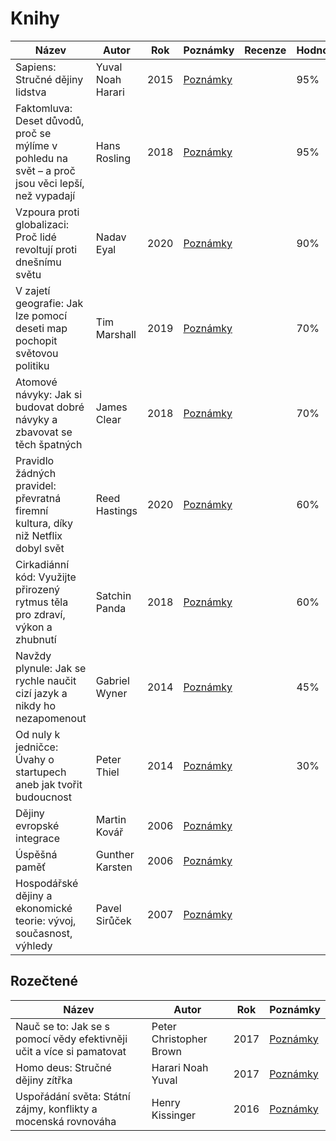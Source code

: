 # Knihy

| Název  | Autor | Rok | Poznámky | Recenze | Hodnocení |
| ------------- | ------------- | ------------- | ------------- | ------------- | ------------- | 
| Sapiens: Stručné dějiny lidstva | Yuval Noah Harari  | 2015 | [Poznámky](https://github.com/JakubMrozek/knihy/blob/main/sapiens.md) | | 95% |
| Faktomluva: Deset důvodů, proč se mýlíme v pohledu na svět – a proč jsou věci lepší, než vypadají | Hans Rosling | 2018 | [Poznámky](https://github.com/JakubMrozek/knihy/blob/main/faktomluva.md) | | 95% |
| Vzpoura proti globalizaci: Proč lidé revoltují proti dnešnímu světu | Nadav Eyal | 2020 | [Poznámky](https://github.com/JakubMrozek/knihy/blob/main/vzpoura-proti-globalizaci.md) | | 90% |
| V zajetí geografie: Jak lze pomocí deseti map pochopit světovou politiku | Tim Marshall  | 2019 | [Poznámky](https://github.com/JakubMrozek/knihy/blob/main/v-zajeti-geografie.md) | | 70% |
| Atomové návyky: Jak si budovat dobré návyky a zbavovat se těch špatných | James Clear  | 2018 | [Poznámky](https://github.com/JakubMrozek/knihy/blob/main/atomove-navyky.md) | | 70% |
| Pravidlo žádných pravidel: převratná firemní kultura, díky niž Netflix dobyl svět | Reed Hastings | 2020 | [Poznámky](https://github.com/JakubMrozek/knihy/blob/main/pravidlo-zadnych-pravidel.md) | | 60% |
| Cirkadiánní kód: Využijte přirozený rytmus těla pro zdraví, výkon a zhubnutí | Satchin Panda | 2018 | [Poznámky](https://github.com/JakubMrozek/knihy/blob/main/cirkadianni-kod.md) | | 60% |
| Navždy plynule: Jak se rychle naučit cizí jazyk a nikdy ho nezapomenout  | Gabriel Wyner | 2014 | [Poznámky](https://github.com/JakubMrozek/knihy/blob/main/navzdy-plynule.md) | | 45% |
| Od nuly k jedničce: Úvahy o startupech aneb jak tvořit budoucnost | Peter Thiel | 2014 | [Poznámky](https://github.com/JakubMrozek/knihy/blob/main/od-nuly-k-jednicce.md) | | 30% |
| Dějiny evropské integrace | Martin Kovář | 2006 | [Poznámky](https://github.com/JakubMrozek/knihy/blob/main/dejiny-evropske-integrace.md) | | |
| Úspěšná paměť | Gunther Karsten | 2006 | [Poznámky](https://github.com/JakubMrozek/knihy/blob/main/uspesna-pamet.md) | | |
| Hospodářské dějiny a ekonomické teorie: vývoj, současnost, výhledy | Pavel Sirůček | 2007 | [Poznámky](https://github.com/JakubMrozek/knihy/blob/main/hospodarske-dejiny-a-ekonomicke-teorie.md) | | |

## Rozečtené

| Název  | Autor | Rok | Poznámky | 
| ------------- | ------------- | ------------- | ------------- | 
| Nauč se to: Jak se s pomocí vědy efektivněji učit a více si pamatovat | Peter Christopher Brown | 2017 | [Poznámky](https://github.com/JakubMrozek/knihy/blob/main/nauc-se-to.md) | 
| Homo deus: Stručné dějiny zítřka | Harari Noah Yuval | 2017 | [Poznámky](https://github.com/JakubMrozek/knihy/blob/main/homo-deus.md) | 
| Uspořádání světa: Státní zájmy, konflikty a mocenská rovnováha | Henry Kissinger | 2016 | [Poznámky](https://github.com/JakubMrozek/knihy/blob/main/usporadani-sveta.md) | 

